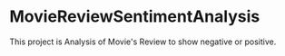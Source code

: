 # MovieReviewSentimentAnalysis
This project is Analysis of Movie's Review to show negative or positive.
